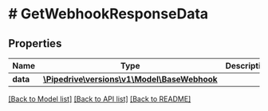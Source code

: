 # # GetWebhookResponseData

## Properties

Name | Type | Description | Notes
------------ | ------------- | ------------- | -------------
**data** | [**\Pipedrive\versions\v1\Model\BaseWebhook**](BaseWebhook.md) |  | [optional]

[[Back to Model list]](../README.md#documentation-for-models) [[Back to API list]](../README.md#documentation-for-api-endpoints) [[Back to README]](../README.md)

